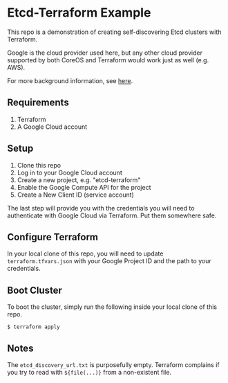 # Etcd-Terraform Example

This repo is a demonstration of creating self-discovering Etcd clusters
with Terraform.

Google is the cloud provider used here, but any other cloud provider
supported by both CoreOS and Terraform would work just as well (e.g. AWS).

For more background information, see
[here](http://maxenglander.com/2015/06/09/etcd-clusters-with-terraform.html).

## Requirements

 1. Terraform
 1. A Google Cloud account

## Setup

 1. Clone this repo
 1. Log in to your Google Cloud account
 1. Create a new project, e.g. "etcd-terraform"
 1. Enable the Google Compute API for the project
 1. Create a New Client ID (service account)

The last step will provide you with the credentials you will need to
authenticate with Google Cloud via Terraform. Put them somewhere safe.

## Configure Terraform

In your local clone of this repo, you will need to update `terraform.tfvars.json`
with your Google Project ID and the path to your credentials.

## Boot Cluster

To boot the cluster, simply run the following inside your local clone of this repo.

    $ terraform apply

## Notes

The `etcd_discovery_url.txt` is purposefully empty. Terraform complains if you try
to read with `${file(...)}` from a non-existent file.
